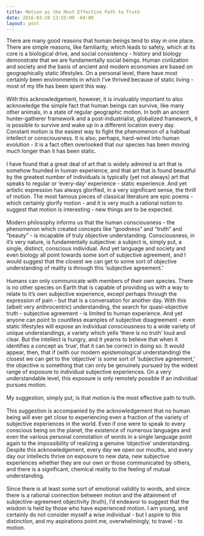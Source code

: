 ```yaml
---
title: Motion as the Most Effective Path to Truth
date: 2016-03-28 13:55:00 -04:00
layout: post
---
```


There are many good reasons that human beings tend to stay in one place. There are simple reasons, like familiarity, which leads to safety, which at its core is a biological drive, and social consistency - history and biology demonstrate that we are fundamentally social beings. Human civilization and society and the basis of ancient and modern economies are based on geographically static lifestyles. On a personal level, there have most certainly been environments in which I’ve thrived because of static living - most of my life has been spent this way.\
\
With this acknowledgement, however, it is invaluably important to also acknowledge the simple fact that human beings can survive, like many other animals, in a state of regular geographic motion. In both an ancient hunter-gatherer framework and a post-industrialist, globalized framework, it is possible to survive and wake up in a different location every day. Constant motion is the easiest way to fight the phenomenon of a habitual intellect or consciousness. It is also, perhaps, hard-wired into human evolution - it is a fact often overlooked that our species has been moving much longer than it has been static. \
\
I have found that a great deal of art that is widely admired is art that is somehow founded in human experience, and that art that is found beautiful by the greatest number of individuals is typically (yet not always) art that speaks to regular or ‘every-day’ experience - static experience. And yet artistic expression has always glorified, in a very significant sense, the thrill of motion. The most famous pieces of classical literature are epic poems - which certainly glorify motion - and it is very much a rational notion to suggest that motion is interesting - new things are to be expected. \
\
Modern philosophy informs us that the human consciousness - the phenomenon which created concepts like “goodness” and “truth” and “beauty” - is incapable of truly objective understanding. Consciousness, in it’s very nature, is fundamentally subjective: a subject is, simply put, a single, distinct, conscious individual. And yet language and society and even biology all point towards some sort of subjective agreement, and I would suggest that the closest we can get to some sort of objective understanding of reality is through this ‘subjective agreement.’\
\
Humans can only communicate with members of their own species. There is no other species on Earth that is capable of providing us with a way to relate to it’s own subjective experience, except perhaps through the expression of pain - but that is a conversation for another day. With this (albeit very anthrocentric) understanding, the search for quasi-objective truth - subjective agreement - is limited to human experience. And yet anyone can point to countless examples of subjective disagreement - even static lifestyles will expose an individual consciousness to a wide variety of unique understandings, a variety which yells ‘there is no truth’ loud and clear. But the intellect is hungry, and it yearns to believe that when it identifies a concept as ‘true’, that it can be correct in doing so. It would appear, then, that if (with our modern epistemological understanding) the closest we can get to the ‘objective’ is some sort of ‘subjective agreement,’ the objective is something that can only be genuinely pursued by the widest range of exposure to individual subjective experiences. On a very understandable level, this exposure is only remotely possible if an individual pursues motion.\
\
My suggestion, simply put, is that motion is the most effective path to truth.\
\
This suggestion is accompanied by the acknowledgement that no human being will ever get close to experiencing even a fraction of the variety of subjective experiences in the world. Even if one were to speak to every conscious being on the planet, the existence of numerous languages and even the various personal connotation of words in a single language point again to the impossibility of realizing a genuine ‘objective’ understanding. Despite this acknowledgement, every day we open our mouths, and every day our intellects thrive on exposure to new data, new subjective experiences whether they are our own or those communicated by others, and there is a significant, chemical reality to the feeling of mutual understanding. \
\
Since there is at least some sort of emotional validity to words, and since there is a rational connection between motion and the attainment of subjective-agreement objectivity (truth), I’d endeavor to suggest that the wisdom is held by those who have experienced motion. I am young, and certainly do not consider myself a wise individual - but I aspire to this distinction, and my aspirations point me, overwhelmingly, to travel - to motion.